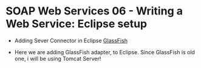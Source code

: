 # SOAP Web Services 06 - Writing a Web Service: Eclipse setup

- Adding Sever Connector in  Eclipse [GlassFish](https://www.baeldung.com/eclipse-glassfish-setup)

- Here we are adding GlassFish adapter, to Eclipse. Since GlassFish is old one, i will be using Tomcat Server!